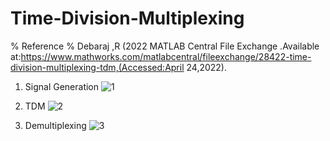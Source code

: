 # Time-Division-Multiplexing
% Reference
% Debaraj ,R (2022 MATLAB Central File Exchange .Available at:https://www.mathworks.com/matlabcentral/fileexchange/28422-time-division-multiplexing-tdm,(Accessed:April 24,2022).

1. Signal Generation
![1](https://user-images.githubusercontent.com/53125151/233707025-28c06a40-bffa-4af1-990f-f93c8f35c77e.png)

2. TDM
![2](https://user-images.githubusercontent.com/53125151/233707035-950ac3aa-499c-4d26-9ec9-26bd7ed76f47.png)

3. Demultiplexing
![3](https://user-images.githubusercontent.com/53125151/233707046-3cb6c76c-946b-4d06-a2a5-cea649368a0f.png)
